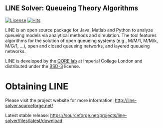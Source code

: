 ## LINE Solver: Queueing Theory Algorithms 
[![License](https://img.shields.io/badge/License-BSD%203--Clause-red.svg)](https://sourceforge.net/p/line-solver/code/ci/master/blob/master/LICENSE)
[![Hits](https://hits.seeyoufarm.com/api/count/incr/badge.svg?url=https%3A%2F%2Fgithub.com%2Fimperial-qore%2Fline-solver&count_bg=%23FFC401&title_bg=%23555555&icon=&icon_color=%23E7E7E7&title=hits&edge_flat=false)](https://hits.seeyoufarm.com)

LINE is an open source package for Java, Matlab and Python to analyze queueing models via analytical methods and simulation. The tool features algorithms for the solution of open queueing systems (e.g., M/M/1, M/M/k, M/G/1, ...), open and closed queueing networks, and layered queueing networks. 

LINE is developed by the <a href="http://qore.doc.ic.ac.uk/">QORE lab</a> at Imperial College London and distributed under the <a href="http://opensource.org/licenses/BSD-3-Clause" target="_blank">BSD-3</a> license.</p>

# Obtaining LINE
Please visit the project website for more information: http://line-solver.sourceforge.net/

Latest stable release: https://sourceforge.net/projects/line-solver/files/latest/download
